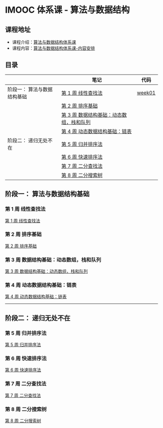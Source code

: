 # IMOOC 体系课 - 算法与数据结构

## 课程地址

- 课程介绍：[算法与数据结构体系课](https://class.imooc.com/datastructure)
- 课程内容：[算法与数据结构体系课-内容安排](https://class.imooc.com/datastructure#Anchor)

## 目录

|                | 笔记                                    | 代码                                         |
| -------------- | ------------------------------------- | ------------------------------------------ |
| 阶段一： 算法与数据结构基础 | [第 1 周 线性查找法](week01.html)            | [week01](src/pub/zxj/datastructure/week01) |
|                | [第 2 周 排序基础](week02.html)             |                                            |
|                | [第 3 周 数据结构基础：动态数组，栈和队列](week03.html) |                                            |
|                | [第 4 周 动态数据结构基础：链表](week04.html)      |                                            |
| 阶段二： 递归无处不在    | [第 5 周 归并排序法](week05.html)            |                                            |
|                | [第 6 周 快速排序法](week06.html)            |                                            |
|                | [第 7 周 二分查找法](week07.html)            |                                            |
|                | [第 8 周 二分搜索树](week08.html)            |                                            |

## 阶段一： 算法与数据结构基础

### 第 1 周 线性查找法

[第 1 周 线性查找法](week01.html)

### 第 2 周 排序基础

[第 2 周 排序基础](week02.html)

### 第 3 周 数据结构基础：动态数组，栈和队列

[第 3 周 数据结构基础：动态数组，栈和队列](week03.html)

### 第 4 周 动态数据结构基础：链表

[第 4 周 动态数据结构基础：链表](week04.html)

---

## 阶段二： 递归无处不在

### 第 5 周 归并排序法

[第 5 周 归并排序法](week05.html)

### 第 6 周 快速排序法

[第 6 周 快速排序法](week06.html)

### 第 7 周 二分查找法

[第 7 周 二分查找法](week07.html)

### 第 8 周 二分搜索树

[第 8 周 二分搜索树](week08.html)
